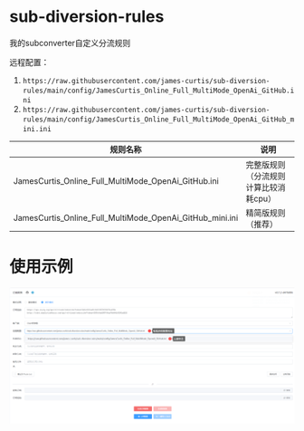 # sub-diversion-rules
我的subconverter自定义分流规则

远程配置：
1. `https://raw.githubusercontent.com/james-curtis/sub-diversion-rules/main/config/JamesCurtis_Online_Full_MultiMode_OpenAi_GitHub.ini`
2. `https://raw.githubusercontent.com/james-curtis/sub-diversion-rules/main/config/JamesCurtis_Online_Full_MultiMode_OpenAi_GitHub_mini.ini`

| 规则名称 | 说明 |
| - | - |
| JamesCurtis_Online_Full_MultiMode_OpenAi_GitHub.ini | 完整版规则（分流规则计算比较消耗cpu） |
| JamesCurtis_Online_Full_MultiMode_OpenAi_GitHub_mini.ini | 精简版规则（推荐） |


# 使用示例

![1.img](docs/img/1.png)